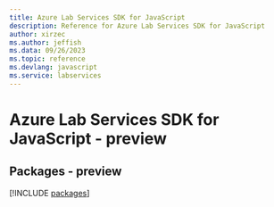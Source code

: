 ```yaml
---
title: Azure Lab Services SDK for JavaScript
description: Reference for Azure Lab Services SDK for JavaScript
author: xirzec
ms.author: jeffish
ms.data: 09/26/2023
ms.topic: reference
ms.devlang: javascript
ms.service: labservices
---
```

# Azure Lab Services SDK for JavaScript - preview
## Packages - preview
[!INCLUDE [packages](lab-services-index.md)]